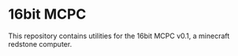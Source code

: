 # 16bit MCPC

This repository contains utilities for the 16bit MCPC v0.1, a minecraft redstone computer.
